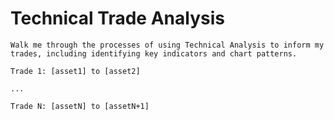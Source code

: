 # Technical Trade Analysis
`Walk me through the processes of using Technical Analysis to inform my trades, including identifying key indicators and chart patterns.`

`Trade 1: [asset1] to [asset2]`

`...`

`Trade N: [assetN] to [assetN+1]`
